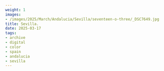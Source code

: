 ```yaml
---
weight: 1
images:
- /images/2025/March/Andalucia/Sevilla/seventeen-o-three/_DSC7649.jpg
title: Sevilla.
date: 2025-03-17
tags:
- archive
- digital
- color
- spain
- andalucia
- sevilla
---
```


